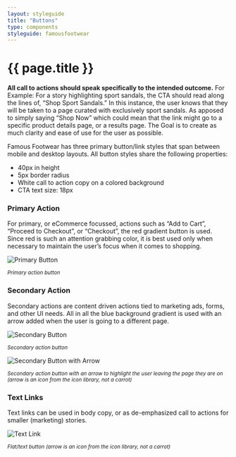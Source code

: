 ```yaml
---
layout: styleguide
title: "Buttons"
type: components
styleguide: famousfootwear
---
```


# {{ page.title }}
**All call to actions should speak specifically to the intended outcome.** For Example: For a story highlighting sport sandals, the CTA should read along the lines of, “Shop Sport Sandals.” In this instance, the user knows that they will be taken to a page curated with exclusively sport sandals. As apposed to simply saying “Shop Now” which could mean that the link might go to a specific product details page, or a results page. The Goal is to create as much clarity and ease of use for the user as possible.  

Famous Footwear has three primary button/link styles that span between mobile and desktop layouts. All button styles share the following properties:

- 40px in height
- 5px border radius
- White call to action copy on a colored background
- CTA text size: 18px

### Primary Action
For primary, or eCommerce focussed, actions such as “Add to Cart”, “Proceed to Checkout”, or “Checkout”, the red gradient button is used. Since red is such an attention grabbing color, it is best used only when necessary to maintain the user’s focus when it comes to shopping.

![Primary Button](../../../assets/famousfootwear/images/components-button-primary.png "Primary Button")

<small>*Primary action button*</small>

### Secondary Action
Secondary actions are content driven actions tied to marketing ads, forms, and other UI needs. All in all the blue background gradient is used with an arrow added when the user is going to a different page.

![Secondary Button](../../../assets/famousfootwear/images/components-button-secondary.png "Secondary Button")

<small>*Secondary action button*</small>

![Secondary Button with Arrow](../../../assets/famousfootwear/images/components-button-secondary-arrow.png "Secondary Button with Arrow")

<small>*Secondary action button with an arrow to highlight the user leaving the page they are on (arrow is an icon from the icon library, not a carrot)*</small>

### Text Links
Text links can be used in body copy, or as de-emphasized call to actions for smaller (marketing) stories.

![Text Link](../../../assets/famousfootwear/images/components-button-text.png "Text Link")

<small>*Flat/text button (arrow is an icon from the icon library, not a carrot)*</small>
